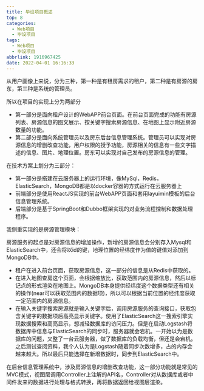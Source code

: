 ```yaml
---
title: 毕设项目概述
top: 8
categories:
  - Web项目
  - 毕设项目
tags:
  - Web项目
  - 毕设项目
abbrlink: 1916967425
date: 2022-04-01 16:16:33
---
```


从用户画像上来说，分为三种，第一种是有租房需求的租户，第二种是有房源的房东，第三种是系统的管理员。

所以在项目的实现上分为两部分

- 第一部分是面向租户设计的WebAPP前台页面。在前台页面完成的功能有房源列表、房源信息的图文展示、按关键字搜索房源信息、在地图上显示附近房源数量的功能。
- 第二部分是面向系统管理员以及房东后台信息管理系统。管理员可以实现对房源信息的增删改查功能，用户权限的授予功能，房源相关的信息有一些文字描述的信息、图片、地理位置。房东可以实现对自己发布的房源信息的管理。

在技术方案上划分为三部分：

- 第一部分是搭建在云服务器上的运行环境，像MySql，Redis，ElasticSearch，MongoDB都是以docker容器的方式运行在云服务器上
- 前端部分是使用ReactJS实现的前台WebAPP页面和套用layuimin模板的后台信息管理系统。
- 后端部分是基于SpringBoot和Dubbo框架实现的对业务流程控制和数据处理程序。

我侧重实现的是房源管理模块：

房源服务的起点是对房源信息的增加操作，新增的房源信息会分别存入Mysql和ElasticSearch中，还会将以id的键，地理位置的经纬度作为值的键值对添加到MongoDB中。

- 租户在进入前台页面，获取房源信息，这一部分的信息是从Redis中获取的。
- 在进入地图查房这个页面，会根据缩放比，获取范围内的房源信息，然后以标记点的形式渲染在地图上。MongoDB本身提供经纬度这个数据类型还有相关的操作(near可以获取范围内的数据项)，所以可以根据当前位置的经纬度获取一定范围内的房源信息。
- 在输入关键字搜索房源就是输入关键字后，调用房源服务的查询接口，获取包含关键字的数据项后高亮显示关键字。使用了ElasticSearch这一搜索引擎实现数据搜索和高亮显示，想减轻数据库的访问压力。但是在启动Logstash将数据库中信息与ElasticSearch的同步时，服务器就会宕机。一开始以为是数据库的问题，又整了一台云服务器，做了数据库的负载均衡，但还是会宕机。之后测试查阅资料，我个人认为是Logstash随着同步次数增多，占的内存会越来越大。所以最后只能选择在新增数据时，同步到ElasticSearch中。

在后台信息管理系统中，涉及房源信息的增删改查功能，这一部分功能就是常见的MVC模式，视图层调用Controller上注解的API名，Controller对从数据库或者中间件发来的数据进行处理与格式转换，再将数据返回给视图层渲染。
